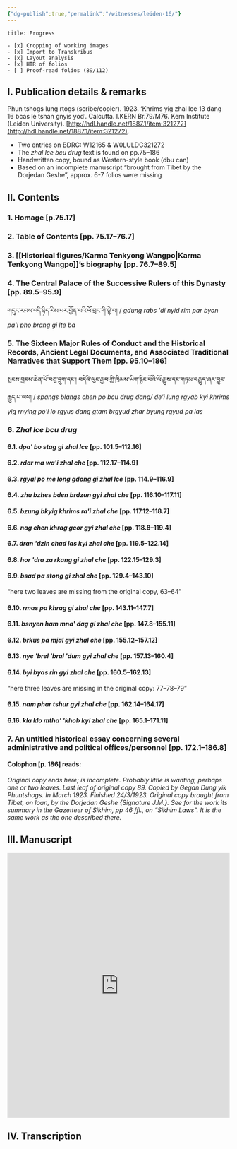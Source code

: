 ```yaml
---
{"dg-publish":true,"permalink":"/witnesses/leiden-16/"}
---
```


```ad-check
title: Progress

- [x] Cropping of working images
- [x] Import to Transkribus
- [x] Layout analysis
- [x] HTR of folios
- [ ] Proof-read folios (89/112)

```
## I. Publication details & remarks

Phun tshogs lung rtogs (scribe/copier). 1923. ‘Khrims yig zhal lce 13 dang 16 bcas le tshan gnyis yod’. Calcutta. I.KERN Br.79/M76. Kern Institute (Leiden University). [http://hdl.handle.net/1887.1/item:321272](http://hdl.handle.net/1887.1/item:321272).

- Two entries on BDRC: W12165 & W0LULDC321272
- The *zhal lce bcu drug* text is found on pp.75–186
- Handwritten copy, bound as Western-style book (dbu can)
- Based on an incomplete manuscript “brought from Tibet by the Dorjedan Geshe”, approx. 6-7 folios were missing
## II. Contents

### 1. Homage \[p.75.17]
### 2. Table of Contents \[pp. 75.17–76.7]
### 3. [[Historical figures/Karma Tenkyong Wangpo\|Karma Tenkyong Wangpo]]’s biography \[pp. 76.7–89.5]
### 4. The Central Palace of the Successive Rulers of this Dynasty \[pp. 89.5–95.9]  
   གདུང་རབས་འདི་ཉིད་རིམ་པར་བྱོན་པའི་ཕོ་བྲང་གི་ལྟེ་བ། / *gdung rabs 'di nyid rim par byon pa'i pho brang gi lte ba* 
### 5. The Sixteen Major Rules of Conduct and the Historical Records, Ancient Legal Documents, and Associated Traditional Narratives that Support Them \[pp. 95.10–186]  
   སྤངས་བླངས་ཆེན་པོ་བཅུ་དྲུག་དང་། བདེའི་ལུང་རྒྱབ་ཀྱི་ཁྲིམས་ཡིག་རྙིང་པོའི་ལོ་རྒྱུས་དང་གཏམ་བརྒྱུད་ཞར་བྱུང་རྒྱུད་པ་ལས། / *spangs blangs chen po bcu drug dang/ de'i lung rgyab kyi khrims yig rnying po'i lo rgyus dang gtam brgyud zhar byung rgyud pa las*
### 6. *Zhal lce bcu drug*   
#### 6.1. *dpa' bo stag gi zhal lce* \[pp. 101.5–112.16]
#### 6.2. *rdar ma wa'i zhal che* \[pp. 112.17–114.9]
#### 6.3. *rgyal po me long gdong gi zhal lce* \[pp. 114.9–116.9]
#### 6.4. *zhu bzhes bden brdzun gyi zhal che* \[pp. 116.10–117.11]
#### 6.5. *bzung bkyig khrims ra'i zhal che* \[pp. 117.12–118.7]
#### 6.6. *nag chen khrag gcor gyi zhal che* \[pp. 118.8–119.4]
#### 6.7. *dran 'dzin chad las kyi zhal che* \[pp. 119.5–122.14]
#### 6.8. *hor 'dra za rkang gi zhal che* \[pp. 122.15–129.3]
#### 6.9. *bsad pa stong gi zhal che* \[pp. 129.4–143.10] 
“here two leaves are missing from the original copy, 63–64”
#### 6.10. *rmas pa khrag gi zhal che* \[pp. 143.11–147.7]
#### 6.11. *bsnyen ham mna' dag gi zhal che* \[pp. 147.8–155.11]  
#### 6.12. *brkus pa mjal gyi zhal che* \[pp. 155.12–157.12]
#### 6.13. *nye 'brel 'bral 'dum gyi zhal che* \[pp. 157.13–160.4]
#### 6.14. *byi byas rin gyi zhal che* \[pp. 160.5–162.13] 
“here three leaves are missing in the original copy: 77–78–79”
#### 6.15. *nam phar tshur gyi zhal che* \[pp. 162.14–164.17]
#### 6.16. *kla klo mtha' 'khob kyi zhal che* \[pp. 165.1–171.11]

### 7. An untitled historical essay concerning several administrative and political offices/personnel \[pp. 172.1–186.8]
#### **Colophon \[p. 186] reads:** 
*Original copy ends here; is incomplete. Probably little is wanting, perhaps one or two leaves. Last leaf of original copy 89. Copied by Gegan Dung yik Phuntshogs. In March 1923. Finished 24/3/1923. Original copy brought from Tibet, on loan, by the Dorjedan Geshe {Signature J.M.}. See for the work its summary in the Gazetteer of Sikhim, pp 46 ffl., on “Sikhim Laws”. It is the same work as the one described there.*

## III. Manuscript

<iframe src="https://projectmirador.org/embed/?iiif-content=https://digitalcollections.universiteitleiden.nl/iiif_manifest/item%3A321272/manifest" width="100%" height="600px" style="border: none;"> </iframe>

## IV. Transcription